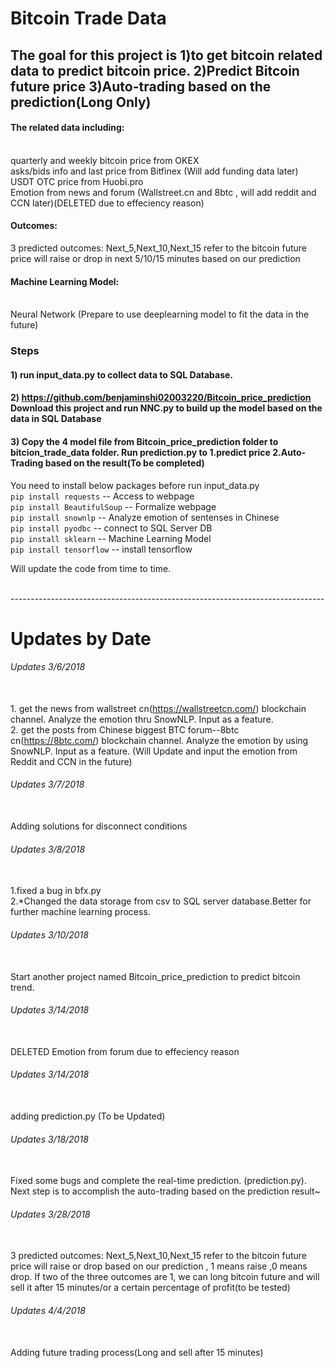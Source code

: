# Bitcoin Trade Data
## The goal for this project is 1)to get bitcoin related data to predict bitcoin price. 2)Predict Bitcoin future price 3)Auto-trading based on the prediction(Long Only)

#### The related data including:
<br> quarterly and weekly bitcoin price from OKEX
<br> asks/bids info and last price from Bitfinex (Will add funding data later)
<br> USDT OTC price from Huobi.pro
<br> Emotion from news and forum (Wallstreet.cn and 8btc , will add reddit and CCN later)(DELETED due to effeciency reason)

#### Outcomes:
3 predicted outcomes: Next_5,Next_10,Next_15 refer to the bitcoin future price will raise or drop in next 5/10/15 minutes based on our prediction 

#### Machine Learning Model:
<br> Neural Network (Prepare to use deeplearning model to fit the data in the future)

### Steps
#### 1) run input_data.py to collect data to SQL Database.
#### 2) https://github.com/benjaminshi02003220/Bitcoin_price_prediction Download this project and run NNC.py to build up the model based on  the data in SQL Database
#### 3) Copy the 4 model file from Bitcoin_price_prediction folder to bitcion_trade_data folder. Run prediction.py to 1.predict price 2.Auto-Trading based on the result(To be completed)


You need to install below packages before run input_data.py
<br>`pip install requests` -- Access to webpage
<br>`pip install BeautifulSoup` -- Formalize webpage
<br>`pip install snownlp` -- Analyze emotion of sentenses in Chinese
<br>`pip install pyodbc` -- connect to SQL Server DB
<br>`pip install sklearn` -- Machine Learning Model
<br>`pip install tensorflow` -- install tensorflow

 Will update the code from time to time.

<br> ------------------------------------------------------------------------------

# Updates by Date

###### Updates 3/6/2018 
<br> 1. get the news from wallstreet cn(https://wallstreetcn.com/) blockchain channel. Analyze the emotion thru SnowNLP. Input as a feature.
<br> 2. get the posts from Chinese biggest BTC forum--8btc cn(https://8btc.com/) blockchain channel. Analyze the emotion by using SnowNLP. Input as a feature.
(Will Update and input the emotion from Reddit and CCN in the future)

###### Updates 3/7/2018 
<br>  Adding solutions for disconnect conditions

###### Updates 3/8/2018
<br> 1.fixed a bug in bfx.py
<br> 2.*Changed the data storage from csv to SQL server database.Better for further machine learning process.

###### Updates 3/10/2018
<br> Start another project named Bitcoin_price_prediction to predict bitcoin trend.

###### Updates 3/14/2018
<br> DELETED Emotion from forum due to effeciency reason

###### Updates 3/14/2018
<br>adding prediction.py (To be Updated)

###### Updates 3/18/2018
<br>Fixed some bugs and complete the real-time prediction. (prediction.py). Next step is to accomplish the auto-trading based on the prediction result~ 

###### Updates 3/28/2018
<br>3 predicted outcomes: Next_5,Next_10,Next_15 refer to the bitcoin future price will raise or drop based on our prediction , 1 means raise ,0 means drop. If two of the three outcomes are 1, we can long bitcoin future and will sell it after 15 minutes/or a certain percentage of profit(to be tested)

###### Updates 4/4/2018
<br>Adding future trading process(Long and sell after 15 minutes)
